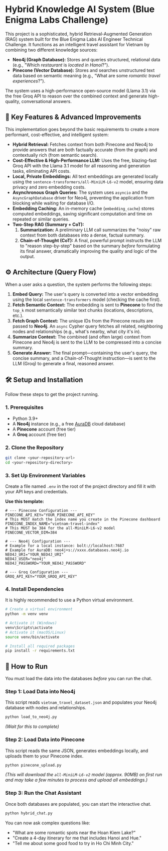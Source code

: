 # Hybrid Knowledge AI System (Blue Enigma Labs Challenge)

This project is a sophisticated, hybrid Retrieval-Augmented Generation (RAG) system built for the Blue Enigma Labs AI Engineer Technical Challenge. It functions as an intelligent travel assistant for Vietnam by combining two different knowledge sources:

* **Neo4j (Graph Database):** Stores and queries structured, relational data (e.g., "Which *restaurant* is *located in* *Hanoi*?").
* **Pinecone (Vector Database):** Stores and searches unstructured text data based on semantic meaning (e.g., "What are some *romantic travel experiences*?").

The system uses a high-performance open-source model (Llama 3.1) via the free Groq API to reason over the combined context and generate high-quality, conversational answers.

## 🚀 Key Features & Advanced Improvements

This implementation goes beyond the basic requirements to create a more performant, cost-effective, and intelligent system:

* **Hybrid Retrieval:** Fetches context from both Pinecone and Neo4j to provide answers that are both factually accurate (from the graph) and contextually rich (from semantic search).
* **Cost-Effective & High-Performance LLM:** Uses the free, blazing-fast Groq API with the Llama 3.1 model for all reasoning and generation tasks, eliminating API costs.
* **Local, Private Embeddings:** All text embeddings are generated locally using the `sentence-transformers/all-MiniLM-L6-v2` model, ensuring data privacy and zero embedding costs.
* **Asynchronous Graph Queries:** The system uses `asyncio` and the `AsyncGraphDatabase` driver for Neo4j, preventing the application from blocking while waiting for database I/O.
* **Embedding Caching:** An in-memory cache (`embedding_cache`) stores computed embeddings, saving significant computation and time on repeated or similar queries.
* **Two-Step RAG (Summary + CoT):**
    1.  **Summarization:** A preliminary LLM call summarizes the "noisy" raw context from both databases into a dense, factual summary.
    2.  **Chain-of-Thought (CoT):** A final, powerful prompt instructs the LLM to "reason step-by-step" based on the summary *before* formulating its final answer, dramatically improving the quality and logic of the output.

## ⚙️ Architecture (Query Flow)

When a user asks a question, the system performs the following steps:

1.  **Embed Query:** The user's query is converted into a vector embedding using the local `sentence-transformers` model (checking the cache first).
2.  **Fetch Semantic Context:** The embedding is sent to **Pinecone** to find the `top_k` most semantically similar text chunks (locations, descriptions, etc.).
3.  **Fetch Graph Context:** The unique IDs from the Pinecone results are passed to **Neo4j**. An `async` Cypher query fetches all related, neighboring nodes and relationships (e.g., what's nearby, what city it's in).
4.  **Summarize Context:** The combined (and often large) context from Pinecone and Neo4j is sent to the LLM to be compressed into a concise summary.
5.  **Generate Answer:** The final prompt—containing the user's query, the concise summary, and a Chain-of-Thought instruction—is sent to the LLM (Groq) to generate a final, reasoned answer.

## 🛠️ Setup and Installation

Follow these steps to get the project running.

### 1. Prerequisites

* Python 3.9+
* A **Neo4j** instance (e.g., a free [AuraDB](https://neo4j.com/cloud/aura-graph-database/) cloud database)
* A **Pinecone** account (free tier)
* A **Groq** account (free tier)

### 2. Clone the Repository

```bash
git clone <your-repository-url>
cd <your-repository-directory>
```

### 3. Set Up Environment Variables

Create a file named `.env` in the root of the project directory and fill it with your API keys and credentials.

**Use this template:**

```env
# --- Pinecone Configuration ---
PINECONE_API_KEY="YOUR_PINECONE_API_KEY"
# This MUST match the index name you create in the Pinecone dashboard
PINECONE_INDEX_NAME="vietnam-travel-index" 
# This MUST be 384 for the all-MiniLM-L6-v2 model
PINECONE_VECTOR_DIM=384 

# --- Neo4j Configuration ---
# Example for a local instance: bolt://localhost:7687
# Example for AuraDB: neo4j+s://xxxx.databases.neo4j.io
NEO4J_URI="YOUR_NEO4J_URI"
NEO4J_USER="neo4j"
NEO4J_PASSWORD="YOUR_NEO4J_PASSWORD"

# --- Groq Configuration ---
GROQ_API_KEY="YOUR_GROQ_API_KEY"
```

### 4. Install Dependencies

It is highly recommended to use a Python virtual environment.

```bash
# Create a virtual environment
python -m venv venv

# Activate it (Windows)
venv\Scripts\activate
# Activate it (macOS/Linux)
source venv/bin/activate

# Install all required packages
pip install -r requirements.txt
```

## 🚀 How to Run

You must load the data into the databases *before* you can run the chat.

### Step 1: Load Data into Neo4j

This script reads `vietnam_travel_dataset.json` and populates your Neo4j database with nodes and relationships.

```bash
python load_to_neo4j.py
```
*(Wait for this to complete)*

### Step 2: Load Data into Pinecone

This script reads the same JSON, generates embeddings locally, and uploads them to your Pinecone index.

```bash
python pinecone_upload.py
```
*(This will download the `all-MiniLM-L6-v2` model (approx. 90MB) on first run and may take a few minutes to process and upload all embeddings.)*

### Step 3: Run the Chat Assistant

Once both databases are populated, you can start the interactive chat.

```bash
python hybrid_chat.py
```

You can now ask complex questions like:
* "What are some romantic spots near the Hoan Kiem Lake?"
* "Create a 4-day itinerary for me that includes Hanoi and Hue."
* "Tell me about some good food to try in Ho Chi Minh City."

